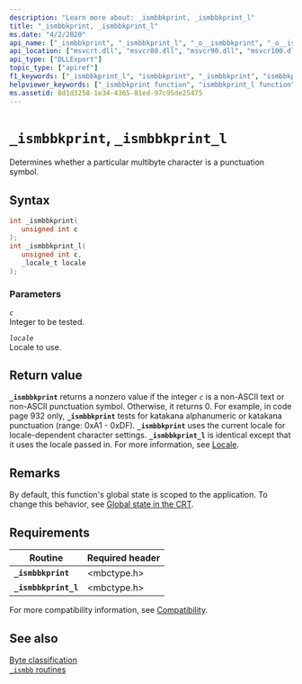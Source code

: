 ```yaml
---
description: "Learn more about: _ismbbkprint, _ismbbkprint_l"
title: "_ismbbkprint, _ismbbkprint_l"
ms.date: "4/2/2020"
api_name: ["_ismbbkprint", "_ismbbkprint_l", "_o__ismbbkprint", "_o__ismbbkprint_l"]
api_location: ["msvcrt.dll", "msvcr80.dll", "msvcr90.dll", "msvcr100.dll", "msvcr100_clr0400.dll", "msvcr110.dll", "msvcr110_clr0400.dll", "msvcr120.dll", "msvcr120_clr0400.dll", "ucrtbase.dll", "api-ms-win-crt-multibyte-l1-1-0.dll", "api-ms-win-crt-private-l1-1-0.dll"]
api_type: ["DLLExport"]
topic_type: ["apiref"]
f1_keywords: ["_ismbbkprint_l", "ismbbkprint", "_ismbbkprint", "ismbbkprint_l"]
helpviewer_keywords: ["_ismbbkprint function", "ismbbkprint_l function", "ismbbkprint function", "_ismbbkprint_l function"]
ms.assetid: 8d1d3258-1e34-4365-81ed-97c95de25475
---
```

# `_ismbbkprint`, `_ismbbkprint_l`

Determines whether a particular multibyte character is a punctuation symbol.

## Syntax

```C
int _ismbbkprint(
   unsigned int c
);
int _ismbbkprint_l(
   unsigned int c,
   _locale_t locale
);
```

### Parameters

*`c`*\
Integer to be tested.

*`locale`*\
Locale to use.

## Return value

**`_ismbbkprint`** returns a nonzero value if the integer *`c`* is a non-ASCII text or non-ASCII punctuation symbol. Otherwise, it returns 0. For example, in code page 932 only, **`_ismbbkprint`** tests for katakana alphanumeric or katakana punctuation (range: 0xA1 - 0xDF). **`_ismbbkprint`** uses the current locale for locale-dependent character settings. **`_ismbbkprint_l`** is identical except that it uses the locale passed in. For more information, see [Locale](../locale.md).

## Remarks

By default, this function's global state is scoped to the application. To change this behavior, see [Global state in the CRT](../global-state.md).

## Requirements

| Routine | Required header |
|---|---|
| **`_ismbbkprint`** | \<mbctype.h> |
| **`_ismbbkprint_l`** | \<mbctype.h> |

For more compatibility information, see [Compatibility](../compatibility.md).

## See also

[Byte classification](../byte-classification.md)\
[`_ismbb` routines](../ismbb-routines.md)
